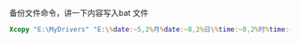 
备份文件命令，讲一下内容写入bat 文件

```cmd 
Xcopy "E:\MyDrivers" "E:\%date:~5,2%月%date:~8,2%日\%time:~0,2%时%time:~3,2%分%time:~6,2%秒" /i /e /h /r /y "
```